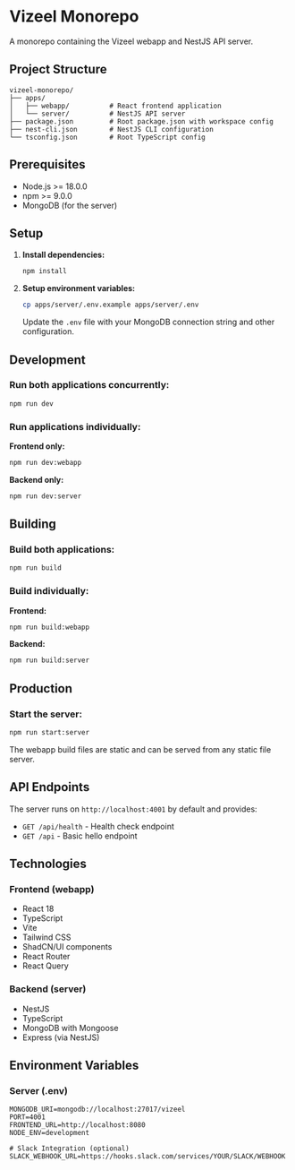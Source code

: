 # Vizeel Monorepo

A monorepo containing the Vizeel webapp and NestJS API server.

## Project Structure

```
vizeel-monorepo/
├── apps/
│   ├── webapp/          # React frontend application
│   └── server/          # NestJS API server
├── package.json         # Root package.json with workspace config
├── nest-cli.json        # NestJS CLI configuration
└── tsconfig.json        # Root TypeScript config
```

## Prerequisites

- Node.js >= 18.0.0
- npm >= 9.0.0
- MongoDB (for the server)

## Setup

1. **Install dependencies:**
   ```bash
   npm install
   ```

2. **Setup environment variables:**
   ```bash
   cp apps/server/.env.example apps/server/.env
   ```
   
   Update the `.env` file with your MongoDB connection string and other configuration.

## Development

### Run both applications concurrently:
```bash
npm run dev
```

### Run applications individually:

**Frontend only:**
```bash
npm run dev:webapp
```

**Backend only:**
```bash
npm run dev:server
```

## Building

### Build both applications:
```bash
npm run build
```

### Build individually:

**Frontend:**
```bash
npm run build:webapp
```

**Backend:**
```bash
npm run build:server
```

## Production

### Start the server:
```bash
npm run start:server
```

The webapp build files are static and can be served from any static file server.

## API Endpoints

The server runs on `http://localhost:4001` by default and provides:

- `GET /api/health` - Health check endpoint
- `GET /api` - Basic hello endpoint

## Technologies

### Frontend (webapp)
- React 18
- TypeScript
- Vite
- Tailwind CSS
- ShadCN/UI components
- React Router
- React Query

### Backend (server)
- NestJS
- TypeScript
- MongoDB with Mongoose
- Express (via NestJS)

## Environment Variables

### Server (.env)
```
MONGODB_URI=mongodb://localhost:27017/vizeel
PORT=4001
FRONTEND_URL=http://localhost:8080
NODE_ENV=development

# Slack Integration (optional)
SLACK_WEBHOOK_URL=https://hooks.slack.com/services/YOUR/SLACK/WEBHOOK
```
